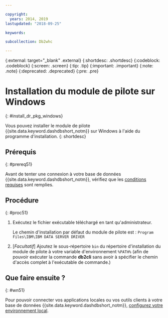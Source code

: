 ```yaml
---

copyright:
  years: 2014, 2019
lastupdated: "2018-09-25"

keywords:

subcollection: Db2whc

---
```


<!-- Attribute definitions --> 
{:external: target="_blank" .external}
{:shortdesc: .shortdesc}
{:codeblock: .codeblock}
{:screen: .screen}
{:tip: .tip}
{:important: .important}
{:note: .note}
{:deprecated: .deprecated}
{:pre: .pre}

# Installation du module de pilote sur Windows
{: #install_dr_pkg_windows}

Vous pouvez installer le module de pilote {{site.data.keyword.dashdbshort_notm}} sur Windows à l'aide du programme d'installation. 
{: shortdesc}

## Prérequis
{: #prereq51}

Avant de tenter une connexion à votre base de données {{site.data.keyword.dashdbshort_notm}}, vérifiez que les [conditions requises](/docs/services/Db2whc/connecting?topic=Db2whc-connect_ov#prereqs) sont remplies.

<!-- Download the driver package for your operating system from the web console and install it. -->

## Procédure
{: #proc51}

1. Exécutez le fichier exécutable téléchargé en tant qu'administrateur.

   Le chemin d'installation par défaut du module de pilote est : `Program Files\IBM\IBM DATA SERVER DRIVER`
2. [*Facultatif*] Ajoutez le sous-répertoire `bin` du répertoire d'installation du module de pilote à votre variable d'environnement `%PATH%` (afin de pouvoir exécuter la commande **db2cli** sans avoir à spécifier le chemin d'accès complet à l'exécutable de commande.)

## Que faire ensuite ?
{: #wn51}

Pour pouvoir connecter vos applications locales ou vos outils clients à votre base de données {{site.data.keyword.dashdbshort_notm}}, [configurez votre environnement local](/docs/services/Db2whc?topic=Db2whc-cfg_loc_env#cfg_loc_env).
